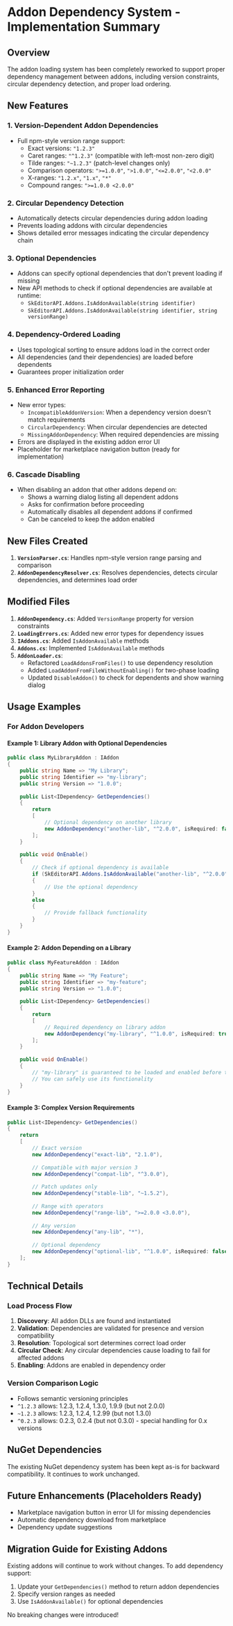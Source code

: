 ﻿# Addon Dependency System - Implementation Summary

## Overview
The addon loading system has been completely reworked to support proper dependency management between addons, including version constraints, circular dependency detection, and proper load ordering.

## New Features

### 1. **Version-Dependent Addon Dependencies**
- Full npm-style version range support:
  - Exact versions: `"1.2.3"`
  - Caret ranges: `"^1.2.3"` (compatible with left-most non-zero digit)
  - Tilde ranges: `"~1.2.3"` (patch-level changes only)
  - Comparison operators: `">=1.0.0"`, `">1.0.0"`, `"<=2.0.0"`, `"<2.0.0"`
  - X-ranges: `"1.2.x"`, `"1.x"`, `"*"`
  - Compound ranges: `">=1.0.0 <2.0.0"`

### 2. **Circular Dependency Detection**
- Automatically detects circular dependencies during addon loading
- Prevents loading addons with circular dependencies
- Shows detailed error messages indicating the circular dependency chain

### 3. **Optional Dependencies**
- Addons can specify optional dependencies that don't prevent loading if missing
- New API methods to check if optional dependencies are available at runtime:
  - `SkEditorAPI.Addons.IsAddonAvailable(string identifier)`
  - `SkEditorAPI.Addons.IsAddonAvailable(string identifier, string versionRange)`

### 4. **Dependency-Ordered Loading**
- Uses topological sorting to ensure addons load in the correct order
- All dependencies (and their dependencies) are loaded before dependents
- Guarantees proper initialization order

### 5. **Enhanced Error Reporting**
- New error types:
  - `IncompatibleAddonVersion`: When a dependency version doesn't match requirements
  - `CircularDependency`: When circular dependencies are detected
  - `MissingAddonDependency`: When required dependencies are missing
- Errors are displayed in the existing addon error UI
- Placeholder for marketplace navigation button (ready for implementation)

### 6. **Cascade Disabling**
- When disabling an addon that other addons depend on:
  - Shows a warning dialog listing all dependent addons
  - Asks for confirmation before proceeding
  - Automatically disables all dependent addons if confirmed
  - Can be canceled to keep the addon enabled

## New Files Created

1. **`VersionParser.cs`**: Handles npm-style version range parsing and comparison
2. **`AddonDependencyResolver.cs`**: Resolves dependencies, detects circular dependencies, and determines load order

## Modified Files

1. **`AddonDependency.cs`**: Added `VersionRange` property for version constraints
2. **`LoadingErrors.cs`**: Added new error types for dependency issues
3. **`IAddons.cs`**: Added `IsAddonAvailable` methods
4. **`Addons.cs`**: Implemented `IsAddonAvailable` methods
5. **`AddonLoader.cs`**: 
   - Refactored `LoadAddonsFromFiles()` to use dependency resolution
   - Added `LoadAddonFromFileWithoutEnabling()` for two-phase loading
   - Updated `DisableAddon()` to check for dependents and show warning dialog

## Usage Examples

### For Addon Developers

#### Example 1: Library Addon with Optional Dependencies
```csharp
public class MyLibraryAddon : IAddon
{
    public string Name => "My Library";
    public string Identifier => "my-library";
    public string Version => "1.0.0";
    
    public List<IDependency> GetDependencies()
    {
        return
        [
            // Optional dependency on another library
            new AddonDependency("another-lib", "^2.0.0", isRequired: false)
        ];
    }
    
    public void OnEnable()
    {
        // Check if optional dependency is available
        if (SkEditorAPI.Addons.IsAddonAvailable("another-lib", "^2.0.0"))
        {
            // Use the optional dependency
        }
        else
        {
            // Provide fallback functionality
        }
    }
}
```

#### Example 2: Addon Depending on a Library
```csharp
public class MyFeatureAddon : IAddon
{
    public string Name => "My Feature";
    public string Identifier => "my-feature";
    public string Version => "1.0.0";
    
    public List<IDependency> GetDependencies()
    {
        return
        [
            // Required dependency on library addon
            new AddonDependency("my-library", "^1.0.0", isRequired: true)
        ];
    }
    
    public void OnEnable()
    {
        // "my-library" is guaranteed to be loaded and enabled before this
        // You can safely use its functionality
    }
}
```

#### Example 3: Complex Version Requirements
```csharp
public List<IDependency> GetDependencies()
{
    return
    [
        // Exact version
        new AddonDependency("exact-lib", "2.1.0"),
        
        // Compatible with major version 3
        new AddonDependency("compat-lib", "^3.0.0"),
        
        // Patch updates only
        new AddonDependency("stable-lib", "~1.5.2"),
        
        // Range with operators
        new AddonDependency("range-lib", ">=2.0.0 <3.0.0"),
        
        // Any version
        new AddonDependency("any-lib", "*"),
        
        // Optional dependency
        new AddonDependency("optional-lib", "^1.0.0", isRequired: false)
    ];
}
```

## Technical Details

### Load Process Flow
1. **Discovery**: All addon DLLs are found and instantiated
2. **Validation**: Dependencies are validated for presence and version compatibility
3. **Resolution**: Topological sort determines correct load order
4. **Circular Check**: Any circular dependencies cause loading to fail for affected addons
5. **Enabling**: Addons are enabled in dependency order

### Version Comparison Logic
- Follows semantic versioning principles
- `^1.2.3` allows: 1.2.3, 1.2.4, 1.3.0, 1.9.9 (but not 2.0.0)
- `~1.2.3` allows: 1.2.3, 1.2.4, 1.2.99 (but not 1.3.0)
- `^0.2.3` allows: 0.2.3, 0.2.4 (but not 0.3.0) - special handling for 0.x versions

## NuGet Dependencies
The existing NuGet dependency system has been kept as-is for backward compatibility. It continues to work unchanged.

## Future Enhancements (Placeholders Ready)
- Marketplace navigation button in error UI for missing dependencies
- Automatic dependency download from marketplace
- Dependency update suggestions

## Migration Guide for Existing Addons
Existing addons will continue to work without changes. To add dependency support:

1. Update your `GetDependencies()` method to return addon dependencies
2. Specify version ranges as needed
3. Use `IsAddonAvailable()` for optional dependencies

No breaking changes were introduced!

